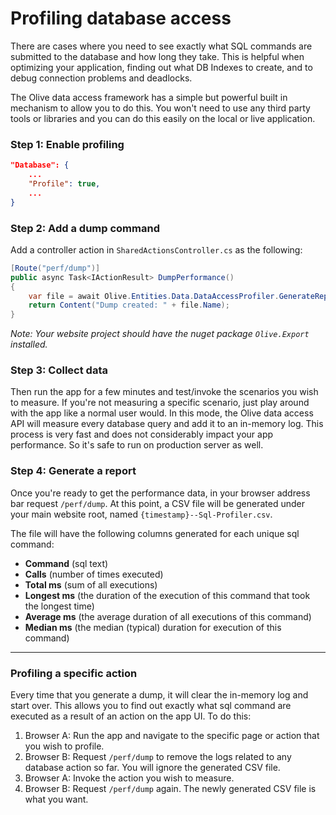 # Profiling database access

There are cases where you need to see exactly what SQL commands are submitted to the database and how long they take. This is helpful when optimizing your application, finding out what DB Indexes to create, and to debug connection problems and deadlocks.

The Olive data access framework has a simple but powerful built in mechanism to allow you to do this. You won't need to use any third party tools or libraries and you can do this easily on the local or live application.


### Step 1: Enable profiling

```json
"Database": {
    ...
    "Profile": true,
    ...
}
```

### Step 2: Add a dump command
Add a controller action in `SharedActionsController.cs` as the following:

```csharp
[Route("perf/dump")]
public async Task<IActionResult> DumpPerformance()
{
    var file = await Olive.Entities.Data.DataAccessProfiler.GenerateReport().ToCsvFile();
    return Content("Dump created: " + file.Name);
}
```
*Note: Your website project should have the nuget package `Olive.Export` installed.*

### Step 3: Collect data
Then run the app for a few minutes and test/invoke the scenarios you wish to measure. If you're not measuring a specific scenario, just play around with the app like a normal user would.
In this mode, the Olive data access API will measure every database query and add it to an in-memory log. This process is very fast and does not considerably impact your app performance. So it's safe to run on production server as well.
    
### Step 4: Generate a report
Once you're ready to get the performance data, in your browser address bar request `/perf/dump`.
At this point, a CSV file will be generated under your main website root, named `{timestamp}--Sql-Profiler.csv`.

The file will have the following columns generated for each unique sql command:

- **Command** (sql text)
- **Calls** (number of times executed)
- **Total ms** (sum of all executions)
- **Longest ms** (the duration of the execution of this command that took the longest time)
- **Average ms** (the average duration of all executions of this command)
- **Median ms** (the median (typical) duration for execution of this command)

---

### Profiling a specific action
Every time that you generate a dump, it will clear the in-memory log and start over.
This allows you to find out exactly what sql command are executed as a result of an action on the app UI. 
To do this:
1. Browser A: Run the app and navigate to the specific page or action that you wish to profile.
2. Browser B: Request `/perf/dump` to remove the logs related to any database action so far. You will ignore the generated CSV file.
3. Browser A: Invoke the action you wish to measure.
4. Browser B: Request `/perf/dump` again. The newly generated CSV file is what you want.
